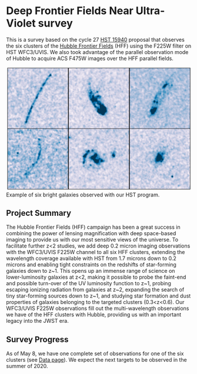 # Deep Frontier Fields Near Ultra-Violet survey

This is a survey based on the cycle 27 [HST 15940](http://archive.stsci.edu/proposal_search.php?mission=hst&id=15940) proposal that observes the six clusters of the  [Hubble Frontier Fields](https://archive.stsci.edu/prepds/frontier/) (HFF) using the F225W filter on HST WFC3/UVIS. We also took advantage of the parallel observation mode of Hubble to acquire ACS F475W images over the HFF parallel fields.


![Image](assets/images/grid.png)
Example of six bright galaxies observed with our HST program.

## Project Summary

The Hubble Frontier Fields (HFF) campaign has been a great success in combining the power of lensing magnification with deep space-based imaging to provide us with our most sensitive views of the universe. To facilitate further z<2 studies, we add deep 0.2 micron imaging observations with the WFC3/UVIS F225W channel to all six HFF clusters, extending the wavelength coverage available with HST from 1.7 microns down to 0.2 microns and enabling tight constraints on the redshifts of star-forming galaxies down to z~1. This opens up an immense range of science on lower-luminosity galaxies at z<2, making it possible to probe the faint-end and possible turn-over of the UV luminosity function to z~1, probing escaping ionizing radiation from galaxies at z~2, expanding the search of tiny star-forming sources down to z~1, and studying star formation and dust properties of galaxies belonging to the targeted clusters (0.3<z<0.6). Our WFC3/UVIS F225W observations fill out the multi-wavelength observations we have of the HFF clusters with Hubble, providing us with an important legacy into the JWST era.

## Survey Progress

As of May 8, we have one complete set of observations for one of the six clusters (see [Data page](data)). We expect the next targets to be observed in the summer of 2020.
